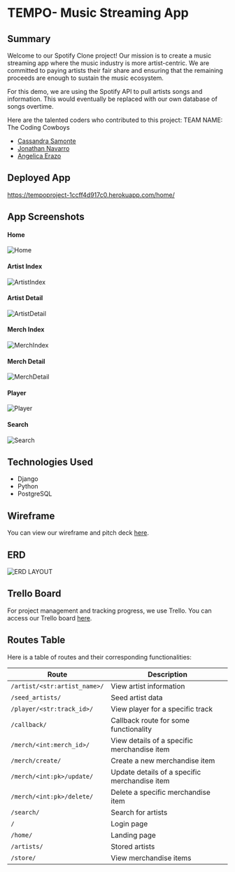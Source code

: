 # TEMPO- Music Streaming App

## Summary

Welcome to our Spotify Clone project! Our mission is to create a music streaming app where the music industry is more artist-centric. We are committed to paying artists their fair share and ensuring that the remaining proceeds are enough to sustain the music ecosystem.

For this demo, we are using the Spotify API to pull artists songs and information. This would eventually be replaced with our own database of songs overtime.


Here are the talented coders who contributed to this project:
TEAM NAME: The Coding Cowboys

- [Cassandra Samonte](https://github.com/Cassandra-Samonte) 
- [Jonathan Navarro](https://github.com/Jonnaa)
- [Angelica Erazo](https://github.com/amerazo)

## Deployed App
https://tempoproject-1ccff4d917c0.herokuapp.com/home/

## App Screenshots
#### Home  
![Home](tempo_app/static/images/Prog3Screenshots/Home.jpg)  
#### Artist Index  
![ArtistIndex](tempo_app/static/images/Prog3Screenshots/ArtistIndex.jpg)  
#### Artist Detail  
![ArtistDetail](tempo_app/static/images/Prog3Screenshots/ArtistDetail.jpg)  
#### Merch Index  
![MerchIndex](tempo_app/static/images/Prog3Screenshots/MerchIndex.jpg)  
#### Merch Detail  
![MerchDetail](tempo_app/static/images/Prog3Screenshots/MerchDetail.jpg)  
#### Player  
![Player](tempo_app/static/images/Prog3Screenshots/Player.jpg)  
#### Search  
![Search](tempo_app/static/images/Prog3Screenshots/Search.jpg)  

## Technologies Used

- Django
- Python
- PostgreSQL

## Wireframe

You can view our wireframe and pitch deck [here](https://docs.google.com/presentation/d/1xWENw0HCjRm5mM1Jdd5yMoYJBEogwPoR/edit?usp=sharing&ouid=116832164001732092378&rtpof=true&sd=true).

## ERD
<!-- ![ERD LAYOUT](https://i.imgur.com/k68SlSs.png) -->
![ERD LAYOUT](tempo_app/static/images/proj3erd.jpg)


## Trello Board

For project management and tracking progress, we use Trello. You can access our Trello board [here](https://trello.com/invite/b/GsMwIxFw/ATTIee103836c9853373da45bbe31c4500e6AFF75121/scrum-board).

## Routes Table

Here is a table of routes and their corresponding functionalities:

| Route                                      | Description                                            |
|--------------------------------------------|--------------------------------------------------------|
| `/artist/<str:artist_name>/`               | View artist information                                |
| `/seed_artists/`                           | Seed artist data                                       |
| `/player/<str:track_id>/`                  | View player for a specific track                       |
| `/callback/`                               | Callback route for some functionality                  |
| `/merch/<int:merch_id>/`                   | View details of a specific merchandise item            |
| `/merch/create/`                           | Create a new merchandise item                          |
| `/merch/<int:pk>/update/`                  | Update details of a specific merchandise item          |
| `/merch/<int:pk>/delete/`                  | Delete a specific merchandise item                     |
| `/search/`                                 | Search for artists                                     |
| `/`                                        | Login page                                             |
| `/home/`                                   | Landing page                                           |
| `/artists/`                                | Stored artists                                         |
| `/store/`                                  | View merchandise items                                 |


